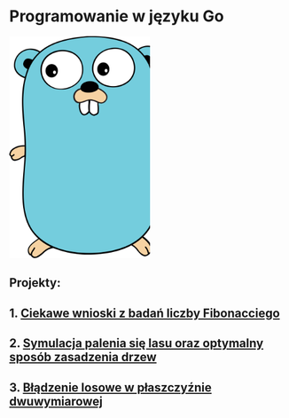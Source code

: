 # Programowanie w języku Go
<img src="gopher.png" alt="Gopher" height="400">

## Projekty:
## 1. [Ciekawe wnioski z badań liczby Fibonacciego](https://github.com/dawid-kalinowski/Golang/tree/main/projekt1)
## 2. [Symulacja palenia się lasu oraz optymalny sposób zasadzenia drzew](https://github.com/dawid-kalinowski/Golang/tree/main/projekt2)

## 3. [Błądzenie losowe w płaszczyźnie dwuwymiarowej](https://github.com/dawid-kalinowski/Golang/tree/main/projekt3)